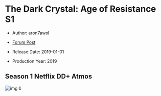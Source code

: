 # The Dark Crystal: Age of Resistance S1

* Author: aron7awol

* [Forum Post](https://www.avsforum.com/threads/bass-eq-for-filtered-movies.2995212/post-58495020)

* Release Date: 2019-01-01
* Production Year: 2019

## Season 1 Netflix DD+ Atmos

![img 0](https://i.imgur.com/n9kO9Cy.jpg)

